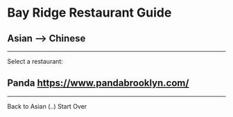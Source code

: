 # Bay Ridge Restaurant Guide
## Asian --> Chinese
---
Select a restaurant:
## Panda https://www.pandabrooklyn.com/
---
Back to Asian (..)
Start Over
